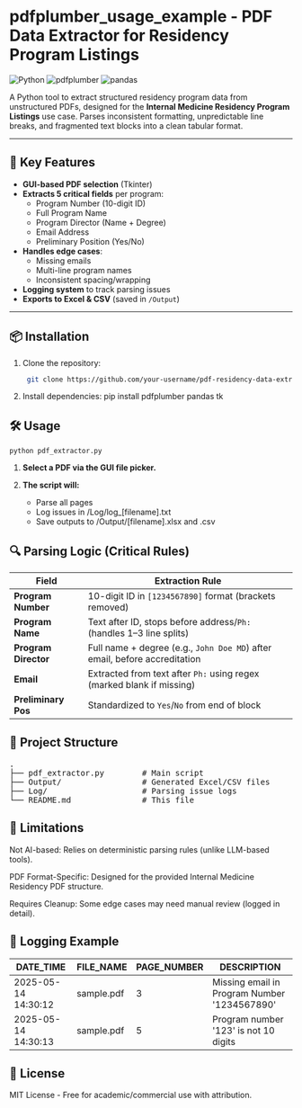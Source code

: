 # pdfplumber_usage_example - PDF Data Extractor for Residency Program Listings

![Python](https://img.shields.io/badge/Python-3.8%2B-blue)
![pdfplumber](https://img.shields.io/badge/pdfplumber-0.10.0-orange)
![pandas](https://img.shields.io/badge/pandas-2.0.0-red)

A Python tool to extract structured residency program data from unstructured PDFs, designed for the **Internal Medicine Residency Program Listings** use case. Parses inconsistent formatting, unpredictable line breaks, and fragmented text blocks into a clean tabular format.

---

## 🎯 Key Features
- **GUI-based PDF selection** (Tkinter)  
- **Extracts 5 critical fields** per program:
  - Program Number (10-digit ID)
  - Full Program Name
  - Program Director (Name + Degree)
  - Email Address
  - Preliminary Position (Yes/No)
- **Handles edge cases**:
  - Missing emails
  - Multi-line program names
  - Inconsistent spacing/wrapping
- **Logging system** to track parsing issues
- **Exports to Excel & CSV** (saved in `/Output`)

---

## 📦 Installation
1. Clone the repository:
   ```bash
    git clone https://github.com/your-username/pdf-residency-data-extractor.git

2. Install dependencies:
   pip install pdfplumber pandas tk

## 🛠️ Usage
    python pdf_extractor.py

1. **Select a PDF via the GUI file picker.**

2. **The script will:**
   - Parse all pages
   - Log issues in /Log/log_[filename].txt
   - Save outputs to /Output/[filename].xlsx and .csv

## 🔍 Parsing Logic (Critical Rules)
| Field               | Extraction Rule                                                                 |
|---------------------|---------------------------------------------------------------------------------|
| **Program Number**  | 10-digit ID in `[1234567890]` format (brackets removed)                         |
| **Program Name**    | Text after ID, stops before address/`Ph:` (handles 1–3 line splits)             |
| **Program Director**| Full name + degree (e.g., `John Doe MD`) after email, before accreditation      |
| **Email**           | Extracted from text after `Ph:` using regex (marked blank if missing)           |
| **Preliminary Pos** | Standardized to `Yes`/`No` from end of block                                   |

## 📂 Project Structure
<pre>
.
├── pdf_extractor.py        # Main script
├── Output/                 # Generated Excel/CSV files
├── Log/                    # Parsing issue logs
└── README.md               # This file
</pre>

## 🚨 Limitations
Not AI-based: Relies on deterministic parsing rules (unlike LLM-based tools).

PDF Format-Specific: Designed for the provided Internal Medicine Residency PDF structure.

Requires Cleanup: Some edge cases may need manual review (logged in detail).

## 📜 Logging Example
| DATE_TIME          | FILE_NAME  | PAGE_NUMBER | DESCRIPTION                              |
|--------------------|------------|-------------|------------------------------------------|
| 2025-05-14 14:30:12 | sample.pdf | 3           | Missing email in Program Number '1234567890' |
| 2025-05-14 14:30:13 | sample.pdf | 5           | Program number '123' is not 10 digits    |

## 📄 License
MIT License - Free for academic/commercial use with attribution.

